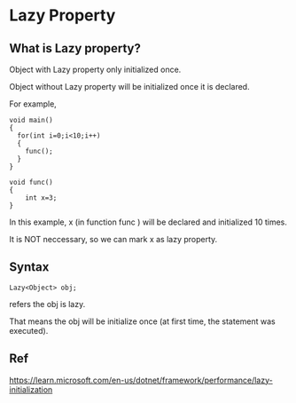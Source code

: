 # Lazy Property
## What is Lazy property?
Object with Lazy property only initialized once. 

Object without Lazy property will be initialized once it is declared.

For example,

    void main()
    {
      for(int i=0;i<10;i++)
      {
        func();
      }
    }
    
    void func()
    {
        int x=3;
    }
    
In this example, x (in function func ) will be declared and initialized 10 times.

It is NOT neccessary, so we can mark x as lazy property.


## Syntax
    Lazy<Object> obj;
    
refers the obj is lazy.

That means the obj will be initialize once (at first time, the statement was executed).

## Ref
https://learn.microsoft.com/en-us/dotnet/framework/performance/lazy-initialization
  
